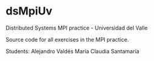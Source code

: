 # dsMpiUv
Distributed Systems MPI practice - Universidad del Valle

Source code for all exercises in the MPI practice.

Students:
Alejandro Valdés
María Claudia Santamaría

